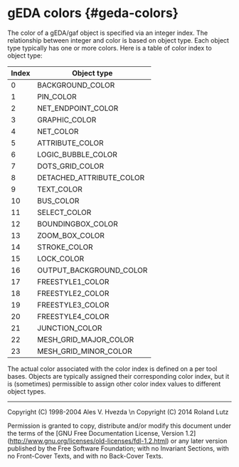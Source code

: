 gEDA colors {#geda-colors}
===========

The color of a gEDA/gaf object is specified via an integer index.  The
relationship between integer and color is based on object type.  Each
object type typically has one or more colors.  Here is a table of
color index to object type:

Index|Object type
-|-
0|BACKGROUND_COLOR
1|PIN_COLOR
2|NET_ENDPOINT_COLOR
3|GRAPHIC_COLOR
4|NET_COLOR
5|ATTRIBUTE_COLOR
6|LOGIC_BUBBLE_COLOR
7|DOTS_GRID_COLOR
8|DETACHED_ATTRIBUTE_COLOR
9|TEXT_COLOR
10|BUS_COLOR
11|SELECT_COLOR
12|BOUNDINGBOX_COLOR
13|ZOOM_BOX_COLOR
14|STROKE_COLOR
15|LOCK_COLOR
16|OUTPUT_BACKGROUND_COLOR
17|FREESTYLE1_COLOR
18|FREESTYLE2_COLOR
19|FREESTYLE3_COLOR
20|FREESTYLE4_COLOR
21|JUNCTION_COLOR
22|MESH_GRID_MAJOR_COLOR
23|MESH_GRID_MINOR_COLOR

The actual color associated with the color index is defined on a per
tool bases.  Objects are typically assigned their corresponding color
index, but it is (sometimes) permissible to assign other color index
values to different object types.

--------------------------------------------------------------------------------

Copyright (C) 1998-2004 Ales V. Hvezda \n
Copyright (C) 2014 Roland Lutz

Permission is granted to copy, distribute and/or modify this document
under the terms of the [GNU Free Documentation License, Version 1.2]
(http://www.gnu.org/licenses/old-licenses/fdl-1.2.html) or any later
version published by the Free Software Foundation; with no Invariant
Sections, with no Front-Cover Texts, and with no Back-Cover Texts.
